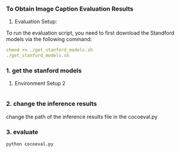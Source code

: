 ### To Obtain Image Caption Evaluation Results

1. Evaluation Setup:

To run the evaluation script, you need to first download the Standford models via the following command:
```yaml
chmod +x ./get_stanford_models.sh
./get_stanford_models.sh
```


### 1. get the stanford models
1. Environment Setup
2

```bash

```

### 2. change the inference results

change the path of the inference results file in the cocoeval.py

### 3. evaluate

```bash
python cocoeval.py
```
